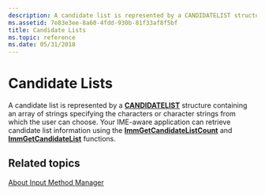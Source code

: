 ```yaml
---
description: A candidate list is represented by a CANDIDATELIST structure containing an array of strings specifying the characters or character strings from which the user can choose.
ms.assetid: 7e83e3ee-8a60-4fdd-930b-81f33af8f5bf
title: Candidate Lists
ms.topic: reference
ms.date: 05/31/2018
---
```


# Candidate Lists

A candidate list is represented by a [**CANDIDATELIST**](/windows/win32/api/imm/ns-imm-candidatelist) structure containing an array of strings specifying the characters or character strings from which the user can choose. Your IME-aware application can retrieve candidate list information using the [**ImmGetCandidateListCount**](/windows/desktop/api/Imm/nf-imm-immgetcandidatelistcounta) and [**ImmGetCandidateList**](/windows/desktop/api/Imm/nf-imm-immgetcandidatelista) functions.

## Related topics

<dl> <dt>

[About Input Method Manager](about-input-method-manager.md)
</dt> </dl>

 

 



